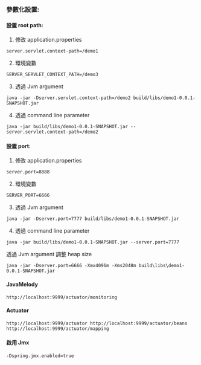 ### 參數化設置:

#### 設置 root path:

1. 修改 application.properties

`
server.servlet.context-path=/demo1
`

2. 環境變數

`
SERVER_SERVLET_CONTEXT_PATH=/demo3
`

3. 透過 Jvm argument

```
java -jar -Dserver.servlet.context-path=/demo2 build/libs/demo1-0.0.1-SNAPSHOT.jar 
```

4. 透過 command line parameter

`
java -jar build/libs/demo1-0.0.1-SNAPSHOT.jar --server.servlet.context-path=/demo2
`


#### 設置 port:

1. 修改 application.properties

`
server.port=8888
`

2. 環境變數

`
SERVER_PORT=6666
`

3. 透過 Jvm argument

```
java -jar -Dserver.port=7777 build/libs/demo1-0.0.1-SNAPSHOT.jar 
```

4. 透過 command line parameter

```
java -jar build/libs/demo1-0.0.1-SNAPSHOT.jar --server.port=7777
```

透過 Jvm argument 調整 heap size

`
java -jar -Dserver.port=6666 -Xmx4096m -Xms2048m build\libs\demo1-0.0.1-SNAPSHOT.jar
`

#### JavaMelody
`
http://localhost:9999/actuator/monitoring
`

#### Actuator
`
http://localhost:9999/actuator
http://localhost:9999/actuator/beans
http://localhost:9999/actuator/mapping
`

#### 啟用 Jmx
`
-Dspring.jmx.enabled=true
`